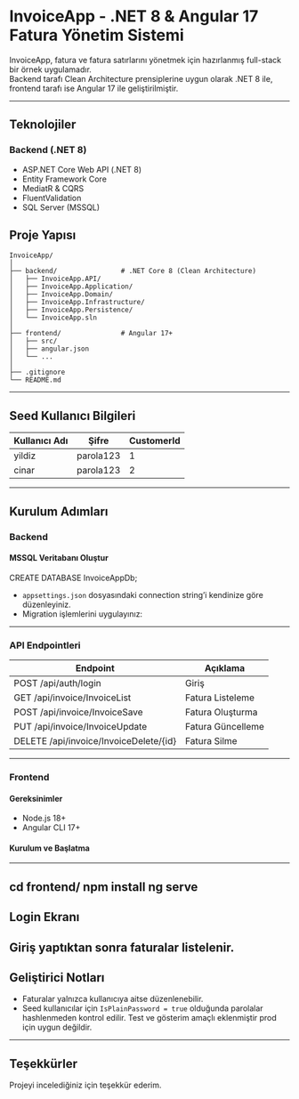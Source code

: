 # InvoiceApp - .NET 8 & Angular 17 Fatura Yönetim Sistemi

InvoiceApp, fatura ve fatura satırlarını yönetmek için hazırlanmış full-stack bir örnek uygulamadır.  
Backend tarafı Clean Architecture prensiplerine uygun olarak .NET 8 ile, frontend tarafı ise Angular 17 ile geliştirilmiştir.

---

## Teknolojiler

### Backend (.NET 8)

- ASP.NET Core Web API (.NET 8)  
- Entity Framework Core  
- MediatR & CQRS  
- FluentValidation  
- SQL Server (MSSQL)  



## Proje Yapısı

```
InvoiceApp/
│
├── backend/                # .NET Core 8 (Clean Architecture)
│   ├── InvoiceApp.API/
│   ├── InvoiceApp.Application/
│   ├── InvoiceApp.Domain/
│   ├── InvoiceApp.Infrastructure/
│   ├── InvoiceApp.Persistence/
│   └── InvoiceApp.sln
│
├── frontend/               # Angular 17+
│   ├── src/
│   ├── angular.json
│   └── ...
│
├── .gitignore
└── README.md
```

---

## Seed Kullanıcı Bilgileri

| Kullanıcı Adı | Şifre     | CustomerId |
| ------------- | --------- | ---------- |
| yildiz        | parola123 | 1          |
| cinar         | parola123 | 2          |

---

## Kurulum Adımları

### Backend

#### MSSQL Veritabanı Oluştur

CREATE DATABASE InvoiceAppDb;
- `appsettings.json` dosyasındaki connection string’i kendinize göre düzenleyiniz.
- Migration işlemlerini uygulayınız:

---

### API Endpointleri

| Endpoint                                | Açıklama          |
| -------------------------------------- | ----------------- |
| POST /api/auth/login                   | Giriş             |
| GET /api/invoice/InvoiceList           | Fatura Listeleme  |
| POST /api/invoice/InvoiceSave          | Fatura Oluşturma  |
| PUT /api/invoice/InvoiceUpdate         | Fatura Güncelleme |
| DELETE /api/invoice/InvoiceDelete/{id} | Fatura Silme      |

---

### Frontend

#### Gereksinimler

- Node.js 18+  
- Angular CLI 17+  

#### Kurulum ve Başlatma

---
cd frontend/
npm install
ng serve
---

## Login Ekranı

Giriş yaptıktan sonra faturalar listelenir.
---

##  Geliştirici Notları

- Faturalar yalnızca kullanıcıya aitse düzenlenebilir.  
- Seed kullanıcılar için `IsPlainPassword = true` olduğunda parolalar hashlenmeden kontrol edilir. Test ve gösterim amaçlı eklenmiştir prod için uygun değildir.
---

## Teşekkürler

Projeyi incelediğiniz için teşekkür ederim.
